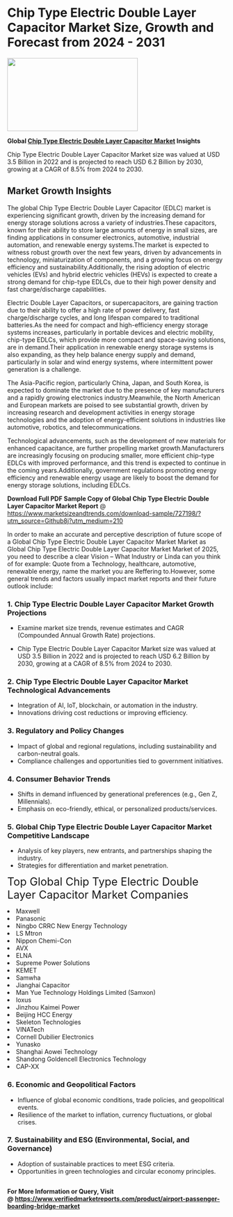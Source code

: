 <H1>Chip Type Electric Double Layer Capacitor Market Size, Growth and Forecast from 2024 - 2031</H1><img class="aligncenter size-medium wp-image-584254" src="https://thirdeyenews.in/wp-content/uploads/2024/09/Global-Market-Research-300x168.jpeg" alt="" width="300" height="168" /><p><strong>Global&nbsp;<a href="https://www.marketsizeandtrends.com/download-sample/727198/?utm_source=Github8j?utm_medium=210">Chip Type Electric Double Layer Capacitor Market</a> Insights</strong></p><p>Chip Type Electric Double Layer Capacitor Market size was valued at USD 3.5 Billion in 2022 and is projected to reach USD 6.2 Billion by 2030, growing at a CAGR of 8.5% from 2024 to 2030.</p><p><h2>Market Growth Insights</h2> <p>The global Chip Type Electric Double Layer Capacitor (EDLC) market is experiencing significant growth, driven by the increasing demand for energy storage solutions across a variety of industries.These capacitors, known for their ability to store large amounts of energy in small sizes, are finding applications in consumer electronics, automotive, industrial automation, and renewable energy systems.The market is expected to witness robust growth over the next few years, driven by advancements in technology, miniaturization of components, and a growing focus on energy efficiency and sustainability.Additionally, the rising adoption of electric vehicles (EVs) and hybrid electric vehicles (HEVs) is expected to create a strong demand for chip-type EDLCs, due to their high power density and fast charge/discharge capabilities.</p> <p>Electric Double Layer Capacitors, or supercapacitors, are gaining traction due to their ability to offer a high rate of power delivery, fast charge/discharge cycles, and long lifespan compared to traditional batteries.As the need for compact and high-efficiency energy storage systems increases, particularly in portable devices and electric mobility, chip-type EDLCs, which provide more compact and space-saving solutions, are in demand.Their application in renewable energy storage systems is also expanding, as they help balance energy supply and demand, particularly in solar and wind energy systems, where intermittent power generation is a challenge.</p> <p>The Asia-Pacific region, particularly China, Japan, and South Korea, is expected to dominate the market due to the presence of key manufacturers and a rapidly growing electronics industry.Meanwhile, the North American and European markets are poised to see substantial growth, driven by increasing research and development activities in energy storage technologies and the adoption of energy-efficient solutions in industries like automotive, robotics, and telecommunications.</p> <p>Technological advancements, such as the development of new materials for enhanced capacitance, are further propelling market growth.Manufacturers are increasingly focusing on producing smaller, more efficient chip-type EDLCs with improved performance, and this trend is expected to continue in the coming years.Additionally, government regulations promoting energy efficiency and renewable energy usage are likely to boost the demand for energy storage solutions, including EDLCs.</p> <p><span class=""><strong>Download Full PDF Sample Copy of Global Chip Type Electric Double Layer Capacitor Market Report</strong> @ <a href="https://www.marketsizeandtrends.com/download-sample/727198/?utm_source=Github8j?utm_medium=210" target="_blank">https://www.marketsizeandtrends.com/download-sample/727198/?utm_source=Github8j?utm_medium=210</a></span></p><p>In order to make an accurate and perceptive description of future scope of a Global&nbsp;Chip Type Electric Double Layer Capacitor Market Market as Global&nbsp;Chip Type Electric Double Layer Capacitor Market Market of 2025, you need to describe a clear Vision &ndash; What Industry or Linda can you think of for example: Quote from a Technology, healthcare, automotive, renewable energy, name the market you are Reffering to.However, some general trends and factors usually impact market reports and their future outlook include:</p><h3>1.&nbsp;<strong>Chip Type Electric Double Layer Capacitor Market Growth Projections</strong></h3><ul><li>Examine market size trends, revenue estimates and CAGR (Compounded Annual Growth Rate) projections.</li><li><p>Chip Type Electric Double Layer Capacitor Market size was valued at USD 3.5 Billion in 2022 and is projected to reach USD 6.2 Billion by 2030, growing at a CAGR of 8.5% from 2024 to 2030.</p></li></ul><h3>2.&nbsp;<strong>Chip Type Electric Double Layer Capacitor Market Technological Advancements</strong></h3><ul><li>Integration of AI, IoT, blockchain, or automation in the industry.</li><li>Innovations driving cost reductions or improving efficiency.</li></ul><h3>3.&nbsp;<strong>Regulatory and Policy Changes</strong></h3><ul><li>Impact of global and regional regulations, including sustainability and carbon-neutral goals.</li><li>Compliance challenges and opportunities tied to government initiatives.</li></ul><h3>4.&nbsp;<strong>Consumer Behavior Trends</strong></h3><ul><li>Shifts in demand influenced by generational preferences (e.g., Gen Z, Millennials).</li><li>Emphasis on eco-friendly, ethical, or personalized products/services.</li></ul><h3>5.&nbsp;<strong>Global Chip Type Electric Double Layer Capacitor Market Competitive Landscape</strong></h3><ul><li>Analysis of key players, new entrants, and partnerships shaping the industry.</li><li>Strategies for differentiation and market penetration.</li></ul><p data-pm-slice="1 1 []"><span style="color: inherit; font-family: inherit; font-size: 25px;">Top Global Chip Type Electric Double Layer Capacitor Market Companies</span></p><div class="" data-test-id=""><p><li>Maxwell</li><li> Panasonic</li><li> Ningbo CRRC New Energy Technology</li><li> LS Mtron</li><li> Nippon Chemi-Con</li><li> AVX</li><li> ELNA</li><li> Supreme Power Solutions</li><li> KEMET</li><li> Samwha</li><li> Jianghai Capacitor</li><li> Man Yue Technology Holdings Limited (Samxon)</li><li> Ioxus</li><li> Jinzhou Kaimei Power</li><li> Beijing HCC Energy</li><li> Skeleton Technologies</li><li> VINATech</li><li> Cornell Dubilier Electronics</li><li> Yunasko</li><li> Shanghai Aowei Technology</li><li> Shandong Goldencell Electronics Technology</li><li> CAP-XX</li></p></div><h3>6.&nbsp;<strong>Economic and Geopolitical Factors</strong></h3><ul><li>Influence of global economic conditions, trade policies, and geopolitical events.</li><li>Resilience of the market to inflation, currency fluctuations, or global crises.</li></ul><h3>7.&nbsp;<strong>Sustainability and ESG (Environmental, Social, and Governance)</strong></h3><ul><li>Adoption of sustainable practices to meet ESG criteria.</li><li>Opportunities in green technologies and circular economy principles.</li></ul><h2><strong style="font-size: 14px;">For More Information or Query, Visit @&nbsp;</strong><a style="background-color: #ffffff; font-size: 14px;" href="https://www.marketsizeandtrends.com/report/chip-type-electric-double-layer-capacitor-market/" target="_blank">https://www.verifiedmarketreports.com/product/airport-passenger-boarding-bridge-market</a></h2>